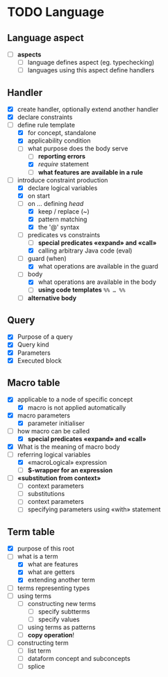 # TODO Language 

## Language aspect
- [ ] **aspects**
     - [ ] language defines aspect (eg. typechecking)
     - [ ] languages using this aspect define handlers

## Handler  
- [x] create handler, optionally extend another handler
- [x] declare constraints
- [ ] define rule template
    - [x] for concept, standalone
    - [x] applicability condition
    - [ ] what purpose does the body serve
        - [ ] **reporting errors**
        - [x] _require_ statement
        - [ ] **what features are available in a rule**
- [ ] introduce constraint production
    - [x] declare logical variables
    - [x] on start
    - [ ] on … defining *head* 
        - [x] keep / replace (~) 
        - [x] pattern matching
        - [x] the '@' syntax
    - [ ] predicates vs constraints
        - [ ] **special predicates «expand» and «call»**
        - [x] calling arbitrary Java code (eval)
    - [ ] guard (when)
        - [x] what operations are available in the guard
    - [ ] body
        - [x] what operations are available in the body
        - [ ] **using code templates** `%% … %%`
    - [ ] **alternative body**

## Query
- [x] Purpose of a query
- [x] Query kind
- [x] Parameters
- [x] Executed block

## Macro table
 - [x] applicable to a node of specific concept
     - [x] macro is not applied automatically
 - [x] macro parameters
     - [x] parameter initialiser
 - [ ] how macro can be called
     - [x] **special predicates «expand» and «call»**
 - [x] What is the meaning of macro body
 - [ ] referring logical variables 
     - [x] «macroLogical» expression
     - [ ] **$-wrapper for an expression**
 - [ ] **«substitution from context»**
     - [ ] context parameters
     - [ ] substitutions
     - [ ] context parameters
     - [ ] specifying parameters using «with» statement

## Term table
- [x] purpose of this root
- [ ] what is a term
    - [x] what are features
    - [x] what are getters
    - [x] extending another term
- [ ] terms representing types
- [ ] using terms
    - [ ] constructing new terms
        - [ ] specify subtterms
        - [ ] specify values
    - [ ] using terms as patterns
    - [ ] **copy operation**!
- [ ] constructing term
    - [ ] list term
    - [ ] dataform concept and subconcepts
    - [ ] splice